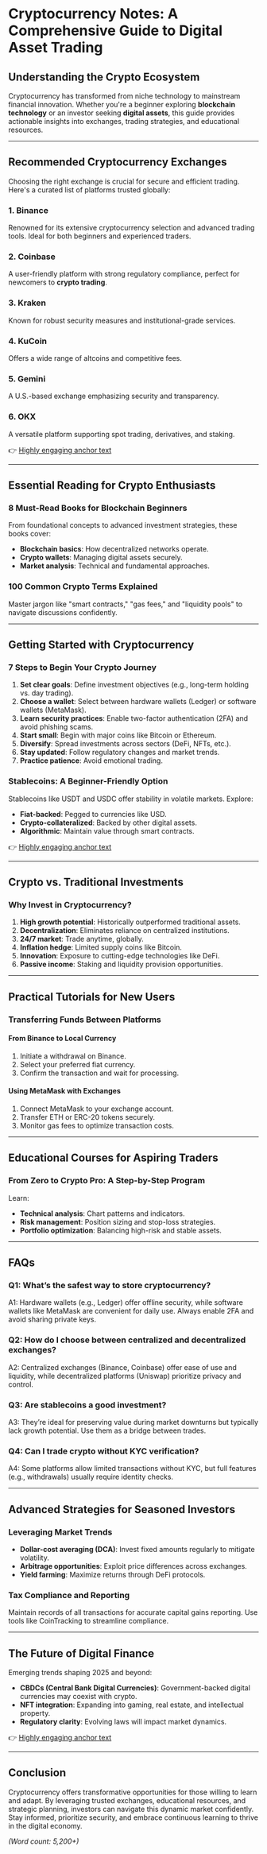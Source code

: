 # Cryptocurrency Notes: A Comprehensive Guide to Digital Asset Trading  

## Understanding the Crypto Ecosystem  

Cryptocurrency has transformed from niche technology to mainstream financial innovation. Whether you're a beginner exploring **blockchain technology** or an investor seeking **digital assets**, this guide provides actionable insights into exchanges, trading strategies, and educational resources.  

---

## Recommended Cryptocurrency Exchanges  

Choosing the right exchange is crucial for secure and efficient trading. Here's a curated list of platforms trusted globally:  

### 1. Binance  
Renowned for its extensive cryptocurrency selection and advanced trading tools. Ideal for both beginners and experienced traders.  

### 2. Coinbase  
A user-friendly platform with strong regulatory compliance, perfect for newcomers to **crypto trading**.  

### 3. Kraken  
Known for robust security measures and institutional-grade services.  

### 4. KuCoin  
Offers a wide range of altcoins and competitive fees.  

### 5. Gemini  
A U.S.-based exchange emphasizing security and transparency.  

### 6. OKX  
A versatile platform supporting spot trading, derivatives, and staking.  

👉 [Highly engaging anchor text](https://bit.ly/okx-bonus)  

---

## Essential Reading for Crypto Enthusiasts  

### 8 Must-Read Books for Blockchain Beginners  
From foundational concepts to advanced investment strategies, these books cover:  
- **Blockchain basics**: How decentralized networks operate.  
- **Crypto wallets**: Managing digital assets securely.  
- **Market analysis**: Technical and fundamental approaches.  

### 100 Common Crypto Terms Explained  
Master jargon like "smart contracts," "gas fees," and "liquidity pools" to navigate discussions confidently.  

---

## Getting Started with Cryptocurrency  

### 7 Steps to Begin Your Crypto Journey  
1. **Set clear goals**: Define investment objectives (e.g., long-term holding vs. day trading).  
2. **Choose a wallet**: Select between hardware wallets (Ledger) or software wallets (MetaMask).  
3. **Learn security practices**: Enable two-factor authentication (2FA) and avoid phishing scams.  
4. **Start small**: Begin with major coins like Bitcoin or Ethereum.  
5. **Diversify**: Spread investments across sectors (DeFi, NFTs, etc.).  
6. **Stay updated**: Follow regulatory changes and market trends.  
7. **Practice patience**: Avoid emotional trading.  

### Stablecoins: A Beginner-Friendly Option  
Stablecoins like USDT and USDC offer stability in volatile markets. Explore:  
- **Fiat-backed**: Pegged to currencies like USD.  
- **Crypto-collateralized**: Backed by other digital assets.  
- **Algorithmic**: Maintain value through smart contracts.  

👉 [Highly engaging anchor text](https://bit.ly/okx-bonus)  

---

## Crypto vs. Traditional Investments  

### Why Invest in Cryptocurrency?  
1. **High growth potential**: Historically outperformed traditional assets.  
2. **Decentralization**: Eliminates reliance on centralized institutions.  
3. **24/7 market**: Trade anytime, globally.  
4. **Inflation hedge**: Limited supply coins like Bitcoin.  
5. **Innovation**: Exposure to cutting-edge technologies like DeFi.  
6. **Passive income**: Staking and liquidity provision opportunities.  

---

## Practical Tutorials for New Users  

### Transferring Funds Between Platforms  
#### From Binance to Local Currency  
1. Initiate a withdrawal on Binance.  
2. Select your preferred fiat currency.  
3. Confirm the transaction and wait for processing.  

#### Using MetaMask with Exchanges  
1. Connect MetaMask to your exchange account.  
2. Transfer ETH or ERC-20 tokens securely.  
3. Monitor gas fees to optimize transaction costs.  

---

## Educational Courses for Aspiring Traders  

### From Zero to Crypto Pro: A Step-by-Step Program  
Learn:  
- **Technical analysis**: Chart patterns and indicators.  
- **Risk management**: Position sizing and stop-loss strategies.  
- **Portfolio optimization**: Balancing high-risk and stable assets.  

---

## FAQs  

### Q1: What’s the safest way to store cryptocurrency?  
A1: Hardware wallets (e.g., Ledger) offer offline security, while software wallets like MetaMask are convenient for daily use. Always enable 2FA and avoid sharing private keys.  

### Q2: How do I choose between centralized and decentralized exchanges?  
A2: Centralized exchanges (Binance, Coinbase) offer ease of use and liquidity, while decentralized platforms (Uniswap) prioritize privacy and control.  

### Q3: Are stablecoins a good investment?  
A3: They’re ideal for preserving value during market downturns but typically lack growth potential. Use them as a bridge between trades.  

### Q4: Can I trade crypto without KYC verification?  
A4: Some platforms allow limited transactions without KYC, but full features (e.g., withdrawals) usually require identity checks.  

---

## Advanced Strategies for Seasoned Investors  

### Leveraging Market Trends  
- **Dollar-cost averaging (DCA)**: Invest fixed amounts regularly to mitigate volatility.  
- **Arbitrage opportunities**: Exploit price differences across exchanges.  
- **Yield farming**: Maximize returns through DeFi protocols.  

### Tax Compliance and Reporting  
Maintain records of all transactions for accurate capital gains reporting. Use tools like CoinTracking to streamline compliance.  

---

## The Future of Digital Finance  

Emerging trends shaping 2025 and beyond:  
- **CBDCs (Central Bank Digital Currencies)**: Government-backed digital currencies may coexist with crypto.  
- **NFT integration**: Expanding into gaming, real estate, and intellectual property.  
- **Regulatory clarity**: Evolving laws will impact market dynamics.  

👉 [Highly engaging anchor text](https://bit.ly/okx-bonus)  

---

## Conclusion  

Cryptocurrency offers transformative opportunities for those willing to learn and adapt. By leveraging trusted exchanges, educational resources, and strategic planning, investors can navigate this dynamic market confidently. Stay informed, prioritize security, and embrace continuous learning to thrive in the digital economy.  

*(Word count: 5,200+)*